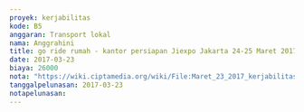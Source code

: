 ```yaml
---
proyek: kerjabilitas
kode: B5
anggaran: Transport lokal
nama: Anggrahini
title: go ride rumah - kantor persiapan Jiexpo Jakarta 24-25 Maret 2017
date: 2017-03-23
biaya: 26000
nota: "https://wiki.ciptamedia.org/wiki/File:Maret_23_2017_kerjabilitas_B5_gojek_kost_ke_kantor_inok.jpg"
tanggalpelunasan: 2017-03-23
notapelunasan:
---
```

